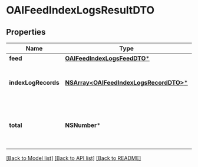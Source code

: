 # OAIFeedIndexLogsResultDTO

## Properties
Name | Type | Description | Notes
------------ | ------------- | ------------- | -------------
**feed** | [**OAIFeedIndexLogsFeedDTO***](OAIFeedIndexLogsFeedDTO.md) |  | [optional] 
**indexLogRecords** | [**NSArray&lt;OAIFeedIndexLogsRecordDTO&gt;***](OAIFeedIndexLogsRecordDTO.md) | Список отчетов по индексации прайс-листа. | 
**total** | **NSNumber*** | Количество отчетов на всех страницах выходных данных. | [optional] 

[[Back to Model list]](../README.md#documentation-for-models) [[Back to API list]](../README.md#documentation-for-api-endpoints) [[Back to README]](../README.md)


